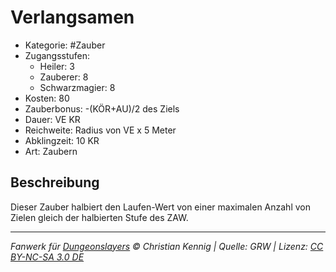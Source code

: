 # Verlangsamen

- Kategorie: #Zauber
- Zugangsstufen:
  - Heiler: 3
  - Zauberer: 8
  - Schwarzmagier: 8
- Kosten: 80
- Zauberbonus: -(KÖR+AU)/2 des Ziels
- Dauer: VE KR
- Reichweite: Radius von VE x 5 Meter
- Abklingzeit: 10 KR
- Art: Zaubern

## Beschreibung

Dieser Zauber halbiert den Laufen-Wert von einer maximalen Anzahl von Zielen gleich der halbierten Stufe des ZAW.

---

_Fanwerk für [Dungeonslayers](https://www.dungeonslayers.net/) © Christian Kennig | Quelle: GRW | Lizenz: [CC BY-NC-SA 3.0 DE](https://creativecommons.org/licenses/by-nc-sa/3.0/de/)_
